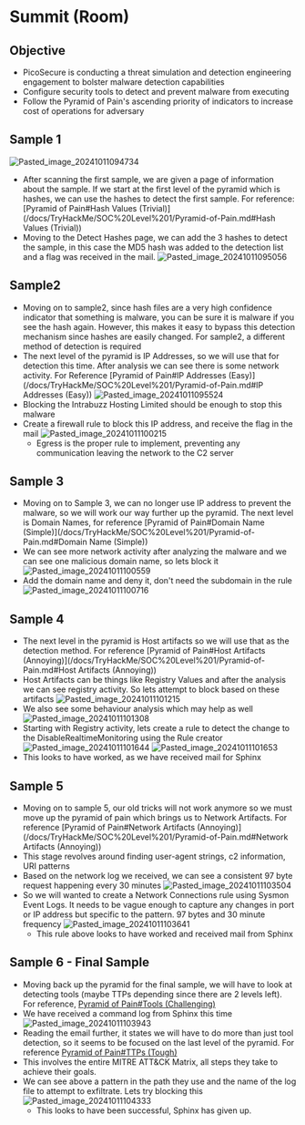 # Summit (Room)
## Objective
- PicoSecure is conducting a threat simulation and detection engineering engagement to bolster malware detection capabilities
- Configure security tools to detect and prevent malware from executing
- Follow the Pyramid of Pain's ascending priority of indicators to increase cost of operations for adversary
## Sample 1
![Pasted_image_20241011094734](//assets/Pasted_image_20241011094734.webp)
- After scanning the first sample, we are given a page of information about the sample. If we start at the first level of the pyramid which is hashes, we can use the hashes to detect the first sample. For reference: [Pyramid of Pain#Hash Values (Trivial)](/docs/TryHackMe/SOC%20Level%201/Pyramid-of-Pain.md#Hash Values (Trivial))
- Moving to the Detect Hashes page, we can add the 3 hashes to detect the sample, in this case the MD5 hash was added to the detection list and a flag was received in the mail.
![Pasted_image_20241011095056](//assets/Pasted_image_20241011095056.webp)
## Sample2
- Moving on to sample2, since hash files are a very high confidence indicator that something is malware, you can be sure it is malware if you see the hash again. However, this makes it easy to bypass this detection mechanism since hashes are easily changed. For sample2, a different method of detection is required
- The next level of the pyramid is IP Addresses, so we will use that for detection this time. After analysis we can see there is some network activity. For Reference [Pyramid of Pain#IP Addresses (Easy)](/docs/TryHackMe/SOC%20Level%201/Pyramid-of-Pain.md#IP Addresses (Easy))
![Pasted_image_20241011095524](//assets/Pasted_image_20241011095524.webp)
- Blocking the Intrabuzz Hosting Limited should be enough to stop this malware
- Create a firewall rule to block this IP address, and receive the flag in the mail
![Pasted_image_20241011100215](//assets/Pasted_image_20241011100215.webp)
	- Egress is the proper rule to implement, preventing any communication leaving the network to the C2 server
## Sample 3
- Moving on to Sample 3, we can no longer use IP address to prevent the malware, so we will work our way further up the pyramid. The next level is Domain Names, for reference [Pyramid of Pain#Domain Name (Simple)](/docs/TryHackMe/SOC%20Level%201/Pyramid-of-Pain.md#Domain Name (Simple)) 
- We can see more network activity after analyzing the malware and we can see one malicious domain name, so lets block it
![Pasted_image_20241011100559](//assets/Pasted_image_20241011100559.webp)
- Add the domain name and deny it, don't need the subdomain in the rule
![Pasted_image_20241011100716](//assets/Pasted_image_20241011100716.webp)
## Sample 4
- The next level in the pyramid is Host artifacts so we will use that as the detection method. For reference [Pyramid of Pain#Host Artifacts (Annoying)](/docs/TryHackMe/SOC%20Level%201/Pyramid-of-Pain.md#Host Artifacts (Annoying))
- Host Artifacts can be things like Registry Values and after the analysis we can see registry activity. So lets attempt to block based on these artifacts
![Pasted_image_20241011101215](//assets/Pasted_image_20241011101215.webp)
- We also see some behaviour analysis which may help as well
![Pasted_image_20241011101308](//assets/Pasted_image_20241011101308.webp)
- Starting with Registry activity, lets create a rule to detect the change to the DisableRealtimeMonitoring using the Rule creator
![Pasted_image_20241011101644](//assets/Pasted_image_20241011101644.webp)
![Pasted_image_20241011101653](//assets/Pasted_image_20241011101653.webp)
- This looks to have worked, as we have received mail for Sphinx
## Sample 5
- Moving on to sample 5, our old tricks will not work anymore so we must move up the pyramid of pain which brings us to Network Artifacts. For reference [Pyramid of Pain#Network Artifacts (Annoying)](/docs/TryHackMe/SOC%20Level%201/Pyramid-of-Pain.md#Network Artifacts (Annoying))
- This stage revolves around finding user-agent strings, c2 information, URI patterns
- Based on the network log we received, we can see a consistent 97 byte request happening every 30 minutes
![Pasted_image_20241011103504](//assets/Pasted_image_20241011103504.webp)
- So we will wanted to create a Network Connections rule using Sysmon Event Logs. It needs to be vague enough to capture any changes in port or IP address but specific to the pattern. 97 bytes and 30 minute frequency
![Pasted_image_20241011103641](//assets/Pasted_image_20241011103641.webp)
	- This rule above looks to have worked and received mail from Sphinx
## Sample 6 - Final Sample
- Moving back up the pyramid for the final sample, we will have to look at detecting tools (maybe TTPs depending since there are 2 levels left). For reference, [Pyramid of Pain#Tools (Challenging)](/docs/TryHackMe/SOC%20Level%201/Pyramid-of-Pain.md#Tools (Challenging))
- We have received a command log from Sphinx this time
![Pasted_image_20241011103943](//assets/Pasted_image_20241011103943.webp)
- Reading the email further, it states we will have to do more than just tool detection, so it seems to be focused on the last level of the pyramid. For reference [Pyramid of Pain#TTPs (Tough)](/docs/TryHackMe/SOC%20Level%201/Pyramid-of-Pain.md#TTPs (Tough))
- This involves the entire MITRE ATT&CK Matrix, all steps they take to achieve their goals.
- We can see above a pattern in the path they use and the name of the log file to attempt to exfiltrate. Lets try blocking this
![Pasted_image_20241011104333](//assets/Pasted_image_20241011104333.webp)
	- This looks to have been successful, Sphinx has given up.
